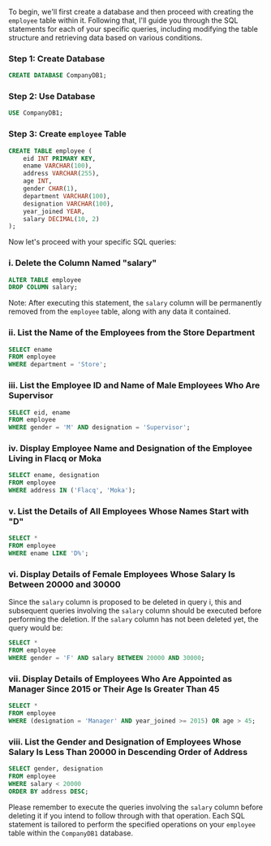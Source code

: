 To begin, we'll first create a database and then proceed with creating the `employee` table within it. Following that, I'll guide you through the SQL statements for each of your specific queries, including modifying the table structure and retrieving data based on various conditions.

### Step 1: Create Database

```sql
CREATE DATABASE CompanyDB1;
```

### Step 2: Use Database

```sql
USE CompanyDB1;
```

### Step 3: Create `employee` Table

```sql
CREATE TABLE employee (
    eid INT PRIMARY KEY,
    ename VARCHAR(100),
    address VARCHAR(255),
    age INT,
    gender CHAR(1),
    department VARCHAR(100),
    designation VARCHAR(100),
    year_joined YEAR,
    salary DECIMAL(10, 2)
);
```

Now let's proceed with your specific SQL queries:

### i. Delete the Column Named "salary"

```sql
ALTER TABLE employee
DROP COLUMN salary;
```

Note: After executing this statement, the `salary` column will be permanently removed from the `employee` table, along with any data it contained.

### ii. List the Name of the Employees from the Store Department

```sql
SELECT ename
FROM employee
WHERE department = 'Store';
```

### iii. List the Employee ID and Name of Male Employees Who Are Supervisor

```sql
SELECT eid, ename
FROM employee
WHERE gender = 'M' AND designation = 'Supervisor';
```

### iv. Display Employee Name and Designation of the Employee Living in Flacq or Moka

```sql
SELECT ename, designation
FROM employee
WHERE address IN ('Flacq', 'Moka');
```

### v. List the Details of All Employees Whose Names Start with "D"

```sql
SELECT *
FROM employee
WHERE ename LIKE 'D%';
```

### vi. Display Details of Female Employees Whose Salary Is Between 20000 and 30000

Since the `salary` column is proposed to be deleted in query i, this and subsequent queries involving the `salary` column should be executed before performing the deletion. If the `salary` column has not been deleted yet, the query would be:

```sql
SELECT *
FROM employee
WHERE gender = 'F' AND salary BETWEEN 20000 AND 30000;
```

### vii. Display Details of Employees Who Are Appointed as Manager Since 2015 or Their Age Is Greater Than 45

```sql
SELECT *
FROM employee
WHERE (designation = 'Manager' AND year_joined >= 2015) OR age > 45;
```

### viii. List the Gender and Designation of Employees Whose Salary Is Less Than 20000 in Descending Order of Address

```sql
SELECT gender, designation
FROM employee
WHERE salary < 20000
ORDER BY address DESC;
```

Please remember to execute the queries involving the `salary` column before deleting it if you intend to follow through with that operation. Each SQL statement is tailored to perform the specified operations on your `employee` table within the `CompanyDB1` database.